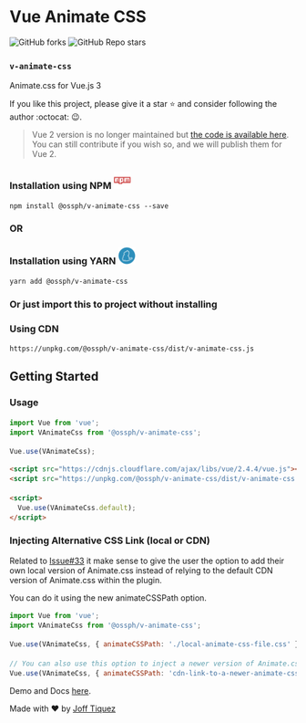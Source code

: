 # **Vue Animate CSS**

![GitHub forks](https://img.shields.io/github/forks/ossphilippines/v-animate-css?style=for-the-badge) ![GitHub Repo stars](https://img.shields.io/github/stars/ossphilippines/v-animate-css?style=for-the-badge)

### `v-animate-css`

Animate.css for Vue.js 3

If you like this project, please give it a star :star: and consider following the author :octocat: :wink:.

> Vue 2 version is no longer maintained but [the code is available here](https://github.com/OSSPhilippines/v-animate-css/tree/version/vue-2). You can still contribute if you wish so, and we will publish them for Vue 2.

### Installation using **NPM** <img src="https://raw.githubusercontent.com/devicons/devicon/master/icons/npm/npm-original-wordmark.svg" width="30" height="30">

```shell
npm install @ossph/v-animate-css --save
```

### OR

### Installation using **YARN** <img src="https://raw.githubusercontent.com/devicons/devicon/master/icons/yarn/yarn-original.svg" width="30" height="30">

```shell
yarn add @ossph/v-animate-css
```

### Or just **import** this to project without installing


### Using **CDN** 

```script
https://unpkg.com/@ossph/v-animate-css/dist/v-animate-css.js
```

## **Getting Started**

### **Usage**

```javascript
import Vue from 'vue';
import VAnimateCss from '@ossph/v-animate-css';

Vue.use(VAnimateCss);
```

```html
<script src="https://cdnjs.cloudflare.com/ajax/libs/vue/2.4.4/vue.js"></script>
<script src="https://unpkg.com/@ossph/v-animate-css/dist/v-animate-css.js"></script>

<script>
  Vue.use(VAnimateCss.default);
</script>
```

### **Injecting Alternative CSS Link (local or CDN)**

Related to [Issue#33](https://github.com/OSSPhilippines/v-animate-css/issues/33) it make sense to give the user the option to add their own local version of Animate.css instead of relying to the default CDN version of Animate.css within the plugin.

You can do it using the new animateCSSPath option.

```js
import Vue from 'vue';
import VAnimateCss from '@ossph/v-animate-css';

Vue.use(VAnimateCss, { animateCSSPath: './local-animate-css-file.css' });

// You can also use this option to inject a newer version of Animate.css
Vue.use(VAnimateCss, { animateCSSPath: 'cdn-link-to-a-newer-animate-css-version' });
```

Demo and Docs [here](https://ossphilippines.github.io/v-animate-css/). 

Made with :heart: by [Joff Tiquez](https://github.com/jofftiquez)
